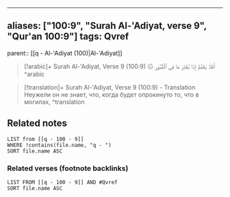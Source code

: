 
---
aliases: ["100:9", "Surah Al-'Adiyat, verse 9", "Qur'an 100:9"]
tags: Qvref
---

parent:: [[q - Al-'Adiyat (100)|Al-'Adiyat]]

> [!arabic]+ Surah Al-'Adiyat, Verse 9 (100:9)
> <span class="quran-arabic">۞ أَفَلَا يَعْلَمُ إِذَا بُعْثِرَ مَا فِى ٱلْقُبُورِ</span>
^arabic

> [!translation]+ Surah Al-'Adiyat, Verse 9 (100:9) - Translation
> Неужели он не знает, что, когда будет опрокинуто то, что в могилах,
^translation



## Related notes
```dataview
LIST from [[q - 100 - 9]]
WHERE !contains(file.name, "q - ")
SORT file.name ASC
```

### Related verses (footnote backlinks)
```dataview
LIST FROM [[q - 100 - 9]] AND #Qvref
SORT file.name ASC
```

